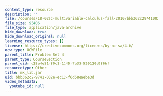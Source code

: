 ```yaml
---
content_type: resource
description: ''
file: /courses/18-02sc-multivariable-calculus-fall-2010/bbb362c29741002eec12f6d58eaebe3d_mk_lib.jar
file_size: 95406
file_type: application/java-archive
hide_download: true
hide_download_original: null
learning_resource_types: []
license: https://creativecommons.org/licenses/by-nc-sa/4.0/
ocw_type: OCWFile
parent_title: Problem Set 4
parent_type: CourseSection
parent_uid: d25e4e51-80c1-1145-7a33-520120b986bf
resourcetype: Other
title: mk_lib.jar
uid: bbb362c2-9741-002e-ec12-f6d58eaebe3d
video_metadata:
  youtube_id: null
---
```

